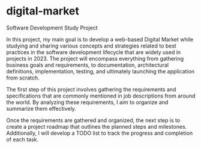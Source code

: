 # digital-market
Software Development Study Project

In this project, my main goal is to develop a web-based Digital Market while studying and sharing various concepts and strategies related to best practices in the software development lifecycle that are widely used in projects in 2023. The project will encompass everything from gathering business goals and requirements, to documentation, architectural definitions, implementation, testing, and ultimately launching the application from scratch.

The first step of this project involves gathering the requirements and specifications that are commonly mentioned in job descriptions from around the world. By analyzing these requirements, I aim to organize and summarize them effectively.

Once the requirements are gathered and organized, the next step is to create a project roadmap that outlines the planned steps and milestones. Additionally, I will develop a TODO list to track the progress and completion of each task.
